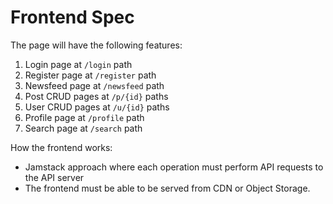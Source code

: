 # Frontend Spec

The page will have the following features:
1. Login page at `/login` path
2. Register page at `/register` path
3. Newsfeed page at `/newsfeed` path
4. Post CRUD pages at `/p/{id}` paths
5. User CRUD pages at `/u/{id}` paths
6. Profile page at `/profile` path
7. Search page at `/search` path

How the frontend works:
- Jamstack approach where each operation must perform API requests to the API server
- The frontend must be able to be served from CDN or Object Storage.
